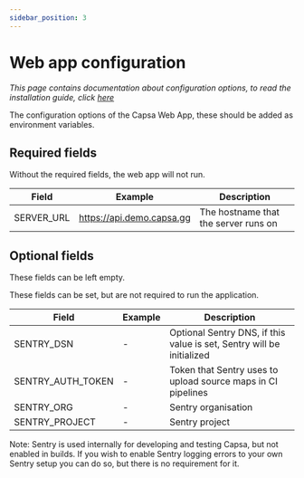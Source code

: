 ```yaml
---
sidebar_position: 3
---
```


# Web app configuration

_This page contains documentation about configuration options, to read the installation guide, click [here](../getting-started/index.md)_

The configuration options of the Capsa Web App, these should be added as environment variables.

## Required fields

Without the required fields, the web app will not run.

| Field      | Example                   | Description                          |
| ---------- | ------------------------- | ------------------------------------ |
| SERVER_URL | https://api.demo.capsa.gg | The hostname that the server runs on |

## Optional fields

These fields can be left empty.

These fields can be set, but are not required to run the application.

| Field             | Example | Description                                                           |
| ----------------- | ------- | --------------------------------------------------------------------- |
| SENTRY_DSN        | -       | Optional Sentry DNS, if this value is set, Sentry will be initialized |
| SENTRY_AUTH_TOKEN | -       | Token that Sentry uses to upload source maps in CI pipelines          |
| SENTRY_ORG        | -       | Sentry organisation                                                   |
| SENTRY_PROJECT    | -       | Sentry project                                                        |

Note: Sentry is used internally for developing and testing Capsa, but not enabled in builds. If you wish to enable Sentry logging errors to your own Sentry setup you can do so, but there is no requirement for it.
